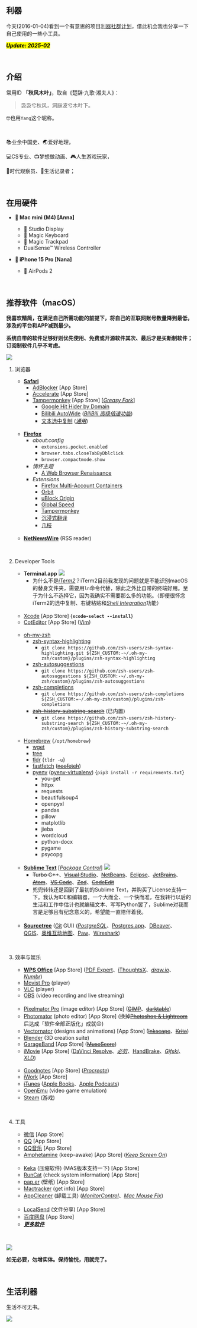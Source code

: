 ## 利器

今天(2016-01-04)看到一个有意思的项目[利器社群计划](https://liqi.io/community/)，借此机会我也分享一下自己使用的一些小工具。

<mark><em>**Update: 2025-02**</em></mark>

<br>


## 介绍

常用ID **「秋风木叶」**，取自《楚辞·九歌·湘夫人》：

> 袅袅兮秋风，洞庭波兮木叶下。

🤓也用`Yang`这个昵称。

<br>

📚业余中国史、🌏爱好地理，

💻CS专业、📺梦想做动画、🎮人生游戏玩家，

📆时代观察员、📝生活记录者；

<br>


## 在用硬件

* ** Mac mini (M4) [Anna]**
    *  Studio Display
    *  Magic Keyboard
    *  Magic Trackpad
    * DualSense™ Wireless Controller

* ** iPhone 15 Pro [Nana]**
    *  AirPods 2

<br>


## 推荐软件（macOS）

**我喜欢精简，在满足自己所需功能的前提下，将自己的互联网账号数量降到最低，涉及的平台和APP减到最少。**

**系统自带的软件足够好则优先使用、免费或开源软件其次、最后才是买断制软件；订阅制软件几乎不考虑。**

![](https://github.com/ykqmain/Config/blob/master/Pix/Desktop.png)

1. 浏览器

    * [**Safari**](https://www.apple.com/safari/)
        * [AdBlocker](https://adblockersafari.com) [App Store]
        * [Accelerate](https://github.com/ritamsarmah/accelerate) [App Store]
        * [Tampermonkey](https://tampermonkey.net/) [App Store] [[_Greasy Fork_](https://greasyfork.org/zh-CN)]
            * [Google Hit Hider by Domain](https://greasyfork.org/zh-CN/scripts/1682-google-hit-hider-by-domain-search-filter-block-sites)
            * [Bilibili AutoWide](https://greasyfork.org/zh-CN/scripts/375858-bilibili-autowide) ([_BiliBili 高级倍速功能_](https://greasyfork.org/zh-CN/scripts/479080-bilibili-高级倍速功能))
            * [文本选中复制](https://greasyfork.org/zh-CN/scripts/405130-文本选中复制) ([_通用_](https://greasyfork.org/zh-CN/scripts/439557-文本选中复制-通用))
    <br>

    * [**Firefox**](https://www.mozilla.org/en-US/firefox/all/)
        * _about:config_
            * `extensions.pocket.enabled`
            * `browser.tabs.closeTabByDblclick`
            * `browser.compactmode.show`
        * _情怀主题_
            * [A Web Browser Renaissance](https://addons.mozilla.org/zh-CN/firefox/addon/a-web-browser-renaissance/)
        * _Extensions_
            * [Firefox Multi-Account Containers](https://addons.mozilla.org/zh-CN/firefox/addon/multi-account-containers/)
            * [Orbit](https://addons.mozilla.org/zh-CN/firefox/addon/orbit-summarizer/)
            * [uBlock Origin](https://github.com/gorhill/uBlock)
            * [Global Speed](https://github.com/polywock/globalSpeed)
            * [Tampermonkey](https://tampermonkey.net/)
            * [沉浸式翻译](https://immersivetranslate.com)
            * [几枝](https://github.com/unicar9/jizhi)
    <br>

    * [**NetNewsWire**](https://netnewswire.com) (RSS reader)

<br>

2. Developer Tools

    * **Terminal.app**
        ![](https://github.com/ykqmain/Config/blob/master/Terminal/Terminal.png)
        * 为什么不是[_iTerm2_](https://www.iterm2.com)？iTerm2目前我发现的问题就是不能识别macOS的替身文件夹，需要用`ln`命令代替，除此之外比自带的终端好用。至于为什么不选择它，因为我确实不需要那么多的功能。（即便很怀念iTerm2的选中复制、右键粘贴和[_Shell Integration_](https://iterm2.com/documentation-shell-integration.html)功能）
    <br>

    * [Xcode](https://developer.apple.com/cn/xcode/) [App Store] {**`xcode-select --install`**}
    * [CotEditor](https://coteditor.com) [App Store] ([Vim](https://www.vim.org))
    <br>

    * [oh-my-zsh](https://ohmyz.sh)
        * [zsh-syntax-highlighting](https://github.com/zsh-users/zsh-syntax-highlighting)
            * `git clone https://github.com/zsh-users/zsh-syntax-highlighting.git ${ZSH_CUSTOM:-~/.oh-my-zsh/custom}/plugins/zsh-syntax-highlighting`
        * [zsh-autosuggestions](https://github.com/zsh-users/zsh-autosuggestions)
            * `git clone https://github.com/zsh-users/zsh-autosuggestions ${ZSH_CUSTOM:-~/.oh-my-zsh/custom}/plugins/zsh-autosuggestions`
        * [zsh-completions](https://github.com/zsh-users/zsh-completions)
            * `git clone https://github.com/zsh-users/zsh-completions ${ZSH_CUSTOM:=~/.oh-my-zsh/custom}/plugins/zsh-completions`
        * [~~zsh-history-substring-search~~](https://github.com/zsh-users/zsh-history-substring-search) (已内置)
            * `git clone https://github.com/zsh-users/zsh-history-substring-search ${ZSH_CUSTOM:-~/.oh-my-zsh/custom}/plugins/zsh-history-substring-search`
    <br>

    * [Homebrew](https://brew.sh) {`/opt/homebrew`}
        * [wget](https://www.gnu.org/software/wget)
        * [tree](http://mama.indstate.edu/users/ice/tree)
        * [tldr](https://github.com/tldr-pages/tldr) {`tldr -u`}
        * [fastfetch](https://github.com/fastfetch-cli/fastfetch) ([~~neofetch~~](https://github.com/dylanaraps/neofetch))
        * [pyenv](https://github.com/pyenv/pyenv) ([pyenv-virtualenv](https://github.com/pyenv/pyenv-virtualenv)) {`pip3 install -r requirements.txt`}
            * you-get
            * httpx
            * requests
            * beautifulsoup4
            * openpyxl
            * pandas
            * pillow
            * matplotlib
            * jieba
            * wordcloud
            * python-docx
            * pygame
            * psycopg
    <br>

    * [**Sublime Text**](https://www.sublimetext.com) [[_Package Control_](https://packagecontrol.io)]
        ![](https://github.com/ykqmain/Config/blob/master/Sublime/Sublime.png)
        * ~~Turbo C++~~、[~~Visual Studio~~](https://visualstudio.microsoft.com/zh-hans/)、[~~NetBeans~~](https://netbeans.apache.org)、[~~Eclipse~~](https://eclipseide.org)、[~~JetBrains~~](https://www.jetbrains.com.cn)、[~~Atom~~](https://github.com/atom/atom)、[~~VS Code~~](https://code.visualstudio.com)、[~~Zed~~](https://zed.dev)、[~~CodeEdit~~](https://www.codeedit.app)
        * 兜兜转转还是回到了最初的Sublime Text，并购买了License支持一下。我认为IDE和编辑器，一个大而全、一个快而准，在我转行以后的生活和工作中估计也就编辑文本、写写Python罢了，Sublime对我而言是足够且有纪念意义的，希望能一直陪伴着我。
    <br>

    * [**Sourcetree**](https://sourcetreeapp.com) ([Git](https://git-scm.com) GUI) ([_PostgreSQL_](https://www.postgresql.org)、[Postgres.app](https://postgresapp.com)、[DBeaver](https://dbeaver.io)、[QGIS](https://www.qgis.org/zh-Hans/site/)、[奥维互动地图](https://www.ovital.com)、[Paw](https://paw.cloud)、[Wireshark](https://www.wireshark.org))

<br>

3. 效率与娱乐

    * [**WPS Office**](https://www.wps.cn) [App Store] ([PDF Expert](https://pdfexpert.com)、[iThoughtsX](https://www.toketaware.com)、[_draw.io_](https://www.drawio.com)、[_Numbr_](https://numbr.dev))
    * [Movist Pro](https://movistprime.com) (player)
    * [VLC](https://www.videolan.org) (player)
    * [OBS](https://obsproject.com) (video recording and live streaming)
    <br>

    * [Pixelmator Pro](https://www.pixelmator.com/pro/) (image editor) [App Store] ([~~GIMP~~](https://www.gimp.org)、[~~darktable~~](https://www.darktable.org))
    * [Photomator](https://www.pixelmator.com/photomator/) (photo editor) [App Store] (换掉[~~Photoshop & Lightroom~~](https://www.adobe.com/creativecloud/photography.html)后达成「软件全部正版化」成就😌)
    * [Vectornator](https://www.linearity.io) (designs and animations) [App Store] ([~~Inkscape~~](https://inkscape.org/zh-hans/)、[~~Krita~~](https://krita.org/zh/))
    * [Blender](https://www.blender.org) (3D creation suite)
    * [GarageBand](https://www.apple.com.cn/mac/garageband/) [App Store] ([~~MuseScore~~](https://github.com/musescore/MuseScore))
    * [iMovie](https://www.apple.com.cn/mac/imovie) [App Store] ([DaVinci Resolve](https://www.blackmagicdesign.com/cn/products/davinciresolve)、[_必剪_](https://bcut.bilibili.cn)、[HandBrake](https://handbrake.fr)、[_Gifski_](https://gif.ski)、[_XLD_](https://tmkk.undo.jp/xld/index_e.html))
    <br>

    * [Goodnotes](https://www.goodnotes.com) [App Store] ([_Procreate_](https://procreate.com))
    * [iWork](https://www.apple.com.cn/iwork/) [App Store]
    * [~~iTunes~~](https://www.apple.com.cn/itunes/) ([Apple Books](https://www.apple.com/apple-books/)、[Apple Podcasts](https://www.apple.com.cn/apple-podcasts/))
    * [OpenEmu](https://openemu.org) (video game emulation)
    * [Steam](https://store.steampowered.com) (游戏)

<br>

4. 工具

    * [微信](https://weixin.qq.com) [App Store]
    * [QQ](https://im.qq.com) [App Store]
    * [QQ音乐](https://y.qq.com) [App Store]
    * [Amphetamine](https://apps.apple.com/us/app/amphetamine/id937984704?mt=12) (keep-awake) [App Store] ([_Keep Screen On_](https://www.keepscreenon.com))
    <br>

    * [Keka](https://www.keka.io/zh-cn) (压缩软件) (MAS版本支持一下) [App Store]
    * [RunCat](https://kyome.io/runcat/index.html?lang=en) (check system information) [App Store]
    * [pap.er](https://paper.photos) (壁纸) [App Store]
    * [Mactracker](https://mactracker.ca) (get info) [App Store]
    * [AppCleaner](https://freemacsoft.net/appcleaner) (卸载工具) ([_MonitorControl_](https://github.com/MonitorControl/MonitorControl)、[_Mac Mouse Fix_](https://github.com/noah-nuebling/mac-mouse-fix))
    <br>

    * [LocalSend](https://localsend.org/zh-CN) (文件分享) [App Store]
    * [百度网盘](https://pan.baidu.com) [App Store]
    * [**_更多软件_**](https://github.com/ykqmain?tab=stars)

<br>

![](https://github.com/ykqmain/Config/blob/master/Pix/macOS.png)

**如无必要，勿增实体。保持愉悦，用就完了。**

<br>


## 生活利器

生活不可无书。

![](https://github.com/ykqmain/Config/blob/master/Pix/sj.jpeg)

